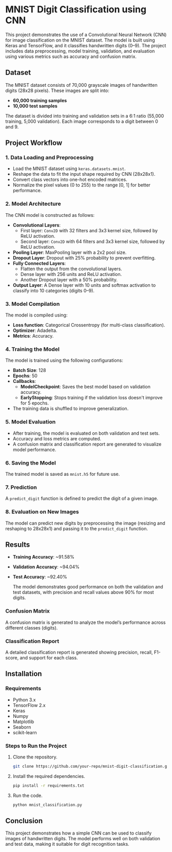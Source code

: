 # MNIST Digit Classification using CNN

This project demonstrates the use of a Convolutional Neural Network (CNN) for image classification on the MNIST dataset. The model is built using Keras and TensorFlow, and it classifies handwritten digits (0–9). The project includes data preprocessing, model training, validation, and evaluation using various metrics such as accuracy and confusion matrix.

## Dataset

The MNIST dataset consists of 70,000 grayscale images of handwritten digits (28x28 pixels). These images are split into:
- **60,000 training samples**
- **10,000 test samples**

The dataset is divided into training and validation sets in a 6:1 ratio (55,000 training, 5,000 validation). Each image corresponds to a digit between 0 and 9.

## Project Workflow

### 1. **Data Loading and Preprocessing**
   - Load the MNIST dataset using `keras.datasets.mnist`.
   - Reshape the data to fit the input shape required by CNN (28x28x1).
   - Convert class vectors into one-hot encoded matrices.
   - Normalize the pixel values (0 to 255) to the range [0, 1] for better performance.

### 2. **Model Architecture**
   The CNN model is constructed as follows:
   - **Convolutional Layers**:
     - First layer: `Conv2D` with 32 filters and 3x3 kernel size, followed by ReLU activation.
     - Second layer: `Conv2D` with 64 filters and 3x3 kernel size, followed by ReLU activation.
   - **Pooling Layer**: MaxPooling layer with a 2x2 pool size.
   - **Dropout Layer**: Dropout with 25% probability to prevent overfitting.
   - **Fully Connected Layers**:
     - Flatten the output from the convolutional layers.
     - Dense layer with 256 units and ReLU activation.
     - Another Dropout layer with a 50% probability.
   - **Output Layer**: A Dense layer with 10 units and softmax activation to classify into 10 categories (digits 0–9).

### 3. **Model Compilation**
   The model is compiled using:
   - **Loss function**: Categorical Crossentropy (for multi-class classification).
   - **Optimizer**: Adadelta.
   - **Metrics**: Accuracy.

### 4. **Training the Model**
   The model is trained using the following configurations:
   - **Batch Size**: 128
   - **Epochs**: 50
   - **Callbacks**:
     - **ModelCheckpoint**: Saves the best model based on validation accuracy.
     - **EarlyStopping**: Stops training if the validation loss doesn't improve for 5 epochs.
   - The training data is shuffled to improve generalization.

### 5. **Model Evaluation**
   - After training, the model is evaluated on both validation and test sets.
   - Accuracy and loss metrics are computed.
   - A confusion matrix and classification report are generated to visualize model performance.

### 6. **Saving the Model**
   The trained model is saved as `mnist.h5` for future use.

### 7. **Prediction**
   A `predict_digit` function is defined to predict the digit of a given image.

### 8. **Evaluation on New Images**
   The model can predict new digits by preprocessing the image (resizing and reshaping to 28x28x1) and passing it to the `predict_digit` function.

## Results

- **Training Accuracy**: ~91.58%
- **Validation Accuracy**: ~94.04%
- **Test Accuracy**: ~92.40%
  
   The model demonstrates good performance on both the validation and test datasets, with precision and recall values above 90% for most digits.

### Confusion Matrix
A confusion matrix is generated to analyze the model’s performance across different classes (digits).

### Classification Report
A detailed classification report is generated showing precision, recall, F1-score, and support for each class.

## Installation

### Requirements
- Python 3.x
- TensorFlow 2.x
- Keras
- Numpy
- Matplotlib
- Seaborn
- scikit-learn

### Steps to Run the Project
1. Clone the repository.
   ```bash
   git clone https://github.com/your-repo/mnist-digit-classification.git
   ```
2. Install the required dependencies.
   ```bash
   pip install -r requirements.txt
   ```
3. Run the code.
   ```bash
   python mnist_classification.py
   ```

## Conclusion

This project demonstrates how a simple CNN can be used to classify images of handwritten digits. The model performs well on both validation and test data, making it suitable for digit recognition tasks.
